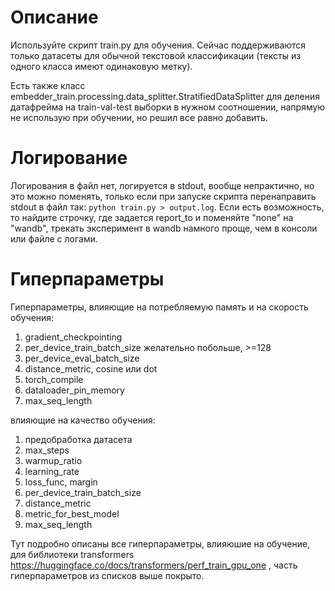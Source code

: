 # Описание

Используйте скрипт train.py для обучения. Сейчас поддерживаются только датасеты для обычной текстовой классификации (тексты из одного класса имеют одинаковую метку).

Есть также класс embedder_train.processing.data_splitter.StratifiedDataSplitter для деления датафрейма на train-val-test выборки в нужном соотношении, напрямую не использую при обучении, но решил все равно добавить.

# Логирование
Логирования в файл нет, логируется в stdout, вообще непрактично, но это можно поменять, только если при запуске скрипта перенаправить stdout в файл так: `python train.py > output.log`. Если есть возможность, то найдите строчку, где задается report_to и поменяйте "none" на "wandb", трекать эксперимент в wandb намного проще, чем в консоли или файле с логами.

# Гиперпараметры

Гиперпараметры, влияющие на потребляемую память и на скорость обучения:
1. gradient_checkpointing
3. per_device_train_batch_size желательно побольше, >=128
4. per_device_eval_batch_size
5. distance_metric, cosine или dot
6. torch_compile
7. dataloader_pin_memory
8. max_seq_length

влияющие на качество обучения:
1. предобработка датасета
1. max_steps
2. warmup_ratio
3. learning_rate
7. loss_func, margin
4. per_device_train_batch_size
6. distance_metric
9. metric_for_best_model
5. max_seq_length

Тут подробно описаны все гиперпараметры, влияюшие на обучение, для библиотеки transformers
https://huggingface.co/docs/transformers/perf_train_gpu_one , часть гиперпараметров из списков выше покрыто.
